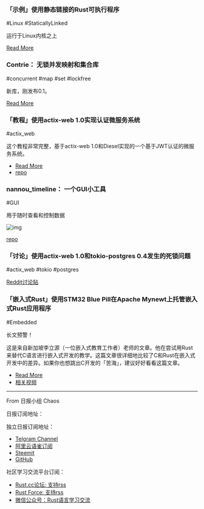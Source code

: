 ### 「示例」使用静态链接的Rust可执行程序

#Linux #StaticallyLinked

运行于Linux内核之上

[Read More](https://www.reddit.com/r/rust/comments/bylizk/statically_linked_rust_executable_running_on/)

### Contrie： 无锁并发映射和集合库

#concurrent #map #set #lockfree

新库，刚发布0.1。

[Read More](https://vorner.github.io/2019/06/09/announcing-contrie.html)

### 「教程」使用actix-web 1.0实现认证微服务系统

#actix_web

这个教程非常完整，基于actix-web 1.0和Diesel实现的一个基于JWT认证的微服务系统。

- [Read More](https://gill.net.in/posts/auth-microservice-rust-actix-web1.0-diesel-complete-tutorial/)
- [repo](https://gitlab.com/mygnu/rust-auth-server)

### nannou_timeline： 一个GUI小工具

#GUI

用于随时查看和控制数据

![img](https://camo.githubusercontent.com/36cc15d4452bf0a2d485ee8b4caa93acd4f12f43/68747470733a2f2f692e696d6775722e636f6d2f49476e7a664b792e706e67)

[repo](https://github.com/nannou-org/nannou_timeline)

### 「讨论」使用actix-web 1.0和tokio-postgres 0.4发生的死锁问题

#actix_web #tokio #postgres

[Reddit讨论贴](https://www.reddit.com/r/rust/comments/bytqu5/actixweb_10_and_tokiopostgres_04_deadlock/)

### 「嵌入式Rust」使用STM32 Blue Pill在Apache Mynewt上托管嵌入式Rust应用程序

#Embedded 

长文预警！

这是来自新加坡李立源（一位嵌入式教育工作者）老师的文章。他在尝试用Rust来替代C语言进行嵌入式开发的教学。这篇文章很详细地比较了C和Rust在嵌入式开发中的差异。如果你也想跳出C开发的「苦海」，建议好好看看这篇文章。

- [Read More](https://medium.com/@ly.lee/hosting-embedded-rust-apps-on-apache-mynewt-with-stm32-blue-pill-c86b119fe5f?sk=f58f4cf6c608fded4b354063e474a93b)
- [相关视频](https://www.youtube.com/watch?v=XeRKRI8JYQE)

---

From 日报小组 Chaos 

日报订阅地址：

独立日报订阅地址：
- [Telgram Channel](https://t.me/rust_daily_news )
- [阿里云语雀订阅](https://www.yuque.com/chaosbot/rustnews)
- [Steemit](https://steemit.com/@blackanger)
- [GitHub](https://github.com/RustStudy/rust_daily_news)

社区学习交流平台订阅：
- [Rust.cc论坛: 支持rss](https://rust.cc)
- [Rust Force: 支持rss](https://rustforce.net/)
- [微信公众号：Rust语言学习交流](https://rust.cc/article?id=ed7c9379-d681-47cb-9532-0db97d883f62)